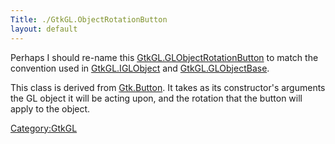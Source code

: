 ```yaml
---
Title: ./GtkGL.ObjectRotationButton
layout: default
---
```


Perhaps I should re-name this
[GtkGL.GLObjectRotationButton]({{site.url}}/GtkGL.GLObjectRotationButton "wikilink")
to match the convention used in
[GtkGL.IGLObject]({{site.url}}/GtkGL.IGLObject "wikilink") and
[GtkGL.GLObjectBase]({{site.url}}/GtkGL.GLObjectBase "wikilink").

This class is derived from [Gtk.Button]({{site.url}}/Gtk.Button "wikilink"). It takes
as its constructor's arguments the GL object it will be acting upon, and
the rotation that the button will apply to the object.

<Category:GtkGL>
